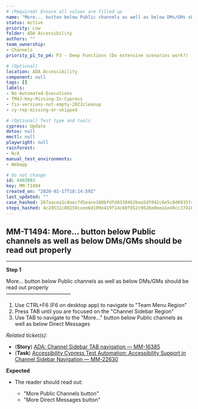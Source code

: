 ```yaml
---
# (Required) Ensure all values are filled up
name: "More... button below Public channels as well as below DMs/GMs should be read out properly"
status: Active
priority: Low
folder: ADA Accessibility
authors: ""
team_ownership: 
- Channels
priority_p1_to_p4: P3 - Deep Functions (Do extensive scenarios work?)

# (Optional)
location: ADA Accessibility
component: null
tags: []
labels: 
- No-Automated-Executions
- TM4J-Key-Missing-In-Cypress
- fix-versions-not-empty-2022cleanup
- cy-rep-missing-or-skipped

# (Optional) Test type and tools
cypress: Update
detox: null
mmctl: null
playwright: null
rainforest: 
- N/A
manual_test_environments: 
- Webapp

# Do not change
id: 4403883
key: MM-T1494
created_on: "2020-02-17T18:14:59Z"
last_updated: ""
case_hashed: 267aacea1c8aecf45eace180bfdfd0338462bea5df042c6e5c8d0933f4fa144c57ad386a3f8b65ee67fd60da27c6993b
steps_hashed: 4c28531c88259ccee6d109e419f14c60f852c9626e0eea1e49cc3741895b50015e0e3e83b597ba880b742125824e1e40
---
```


<!-- (Auto-generated) Based on frontmatter's "key" and "name" -->

## MM-T1494: More... button below Public channels as well as below DMs/GMs should be read out properly

---

**Step 1**

More... button below Public channels as well as below DMs/GMs should be read out properly\
–––––––––––––––––––––––––

1. Use CTRL+F6 (F6 on desktop app) to navigate to "Team Menu Region"
2. Press TAB until you are focused on the "Channel Sidebar Region"
3. Use TAB to navigate to the "More..." button below Public channels as well as below Direct Messages

_Related ticket(s):_

- (**Story**) [ADA: Channel Sidebar TAB navigation — MM-16385](https://mattermost.atlassian.net/browse/MM-16385)
- (**Task**) [Accessibility Cypress Test Automation: Accessibility Support in Channel Sidebar Navigation — MM-22630](https://mattermost.atlassian.net/browse/MM-22630)

**Expected**

- The reader should read out:

  - "More Public Channels button"
  - "More Direct Messages button"
